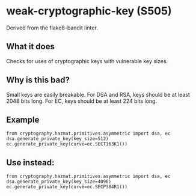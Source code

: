 # weak-cryptographic-key (S505)
Derived from the flake8-bandit linter.
## What it does
Checks for uses of cryptographic keys with vulnerable key sizes.
## Why is this bad?
Small keys are easily breakable. For DSA and RSA, keys should be at least
2048 bits long. For EC, keys should be at least 224 bits long.
## Example
```
from cryptography.hazmat.primitives.asymmetric import dsa, ec
dsa.generate_private_key(key_size=512)
ec.generate_private_key(curve=ec.SECT163K1())
```
## Use instead:
```
from cryptography.hazmat.primitives.asymmetric import dsa, ec
dsa.generate_private_key(key_size=4096)
ec.generate_private_key(curve=ec.SECP384R1())
```